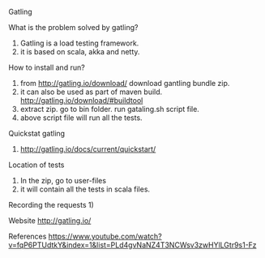 Gatling

What is the problem solved by gatling?
1) Gatling is a load testing framework.
2) it is based on scala, akka and netty.


How to install and run?
1) from http://gatling.io/download/ download gantling bundle zip. 
2) it can also be used as part of maven build. http://gatling.io/download/#buildtool
3) extract zip. go to bin folder. run gataling.sh script file.
4) above script file will run all the tests.

Quickstat gatling
1) http://gatling.io/docs/current/quickstart/


Location of tests
1)  In the zip, go to user-files
2) it will contain all the tests in scala files.


Recording the requests
1) 

Website
http://gatling.io/


References
https://www.youtube.com/watch?v=fqP6PTUdtkY&index=1&list=PLd4gvNaNZ4T3NCWsv3zwHYlLGtr9s1-Fz
